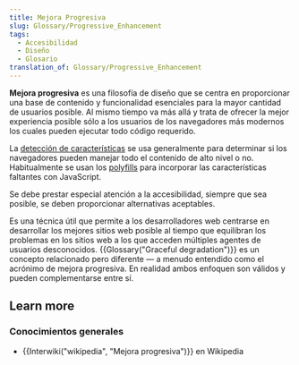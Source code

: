 ```yaml
---
title: Mejora Progresiva
slug: Glossary/Progressive_Enhancement
tags:
  - Accesibilidad
  - Diseño
  - Glosario
translation_of: Glossary/Progressive_Enhancement
---
```

**Mejora progresiva** es una filosofía de diseño que se centra en proporcionar una base de contenido y funcionalidad esenciales para la mayor cantidad de usuarios posible. Al mismo tiempo va más allá y trata de ofrecer la mejor experiencia posible sólo a los usuarios de los navegadores más modernos los cuales pueden ejecutar todo código requerido.

La [detección de características](/es/docs/Learn/Tools_and_testing/Cross_browser_testing/Feature_detection) se usa generalmente para determinar si los navegadores pueden manejar todo el contenido de alto nivel o no. Habitualmente se usan los [polyfills](/es/docs/Glossary/Polyfill) para incorporar las características faltantes con JavaScript.

Se debe prestar especial atención a la accesibilidad, siempre que sea posible, se deben proporcionar alternativas aceptables.

Es una técnica útil que permite a los desarrolladores web centrarse en desarrollar los mejores sitios web posible al tiempo que equilibran los problemas en los sitios web a los que acceden múltiples agentes de usuarios desconocidos. {{Glossary("Graceful degradation")}} es un concepto relacionado pero diferente — a menudo entendido como el acrónimo de mejora progresiva. En realidad ambos enfoquen son válidos y pueden complementarse entre sí.

## Learn more

### Conocimientos generales

- {{Interwiki("wikipedia", "Mejora progresiva")}} en Wikipedia
